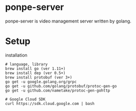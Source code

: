 # ponpe-server

ponpe-server is video management server written by golang.

# Setup

installation

```
# language, library
brew install go (ver 1.11+)
brew install dep (ver 0.5+)
brew install protobuf (ver 3+)
go get -u google.golang.org/grpc
go get -u github.com/golang/protobuf/protoc-gen-go
go get -u github.com/nametake/protoc-gen-gohttp

# Google Cloud SDK
curl https://sdk.cloud.google.com | bash
```
